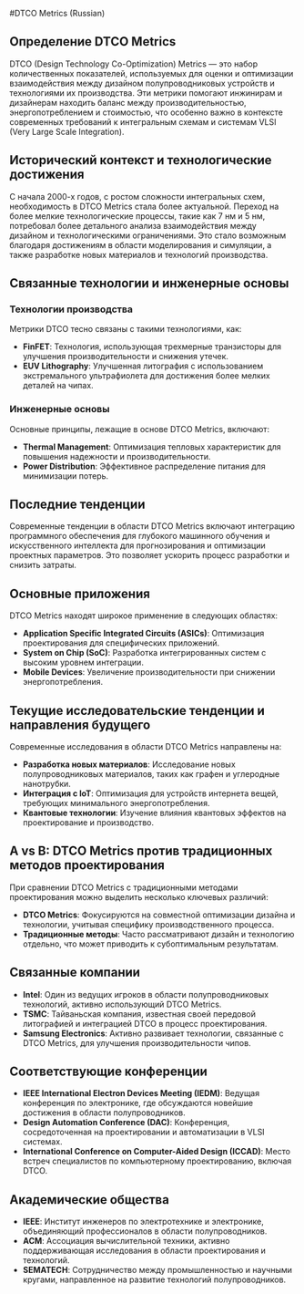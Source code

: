 #DTCO Metrics (Russian)

## Определение DTCO Metrics

DTCO (Design Technology Co-Optimization) Metrics — это набор количественных показателей, используемых для оценки и оптимизации взаимодействия между дизайном полупроводниковых устройств и технологиями их производства. Эти метрики помогают инжинирам и дизайнерам находить баланс между производительностью, энергопотреблением и стоимостью, что особенно важно в контексте современных требований к интегральным схемам и системам VLSI (Very Large Scale Integration).

## Исторический контекст и технологические достижения

С начала 2000-х годов, с ростом сложности интегральных схем, необходимость в DTCO Metrics стала более актуальной. Переход на более мелкие технологические процессы, такие как 7 нм и 5 нм, потребовал более детального анализа взаимодействия между дизайном и технологическими ограничениями. Это стало возможным благодаря достижениям в области моделирования и симуляции, а также разработке новых материалов и технологий производства.

## Связанные технологии и инженерные основы

### Технологии производства

Метрики DTCO тесно связаны с такими технологиями, как:

- **FinFET**: Технология, использующая трехмерные транзисторы для улучшения производительности и снижения утечек.
- **EUV Lithography**: Улучшенная литография с использованием экстремального ультрафиолета для достижения более мелких деталей на чипах.

### Инженерные основы

Основные принципы, лежащие в основе DTCO Metrics, включают:

- **Thermal Management**: Оптимизация тепловых характеристик для повышения надежности и производительности.
- **Power Distribution**: Эффективное распределение питания для минимизации потерь.

## Последние тенденции

Современные тенденции в области DTCO Metrics включают интеграцию программного обеспечения для глубокого машинного обучения и искусственного интеллекта для прогнозирования и оптимизации проектных параметров. Это позволяет ускорить процесс разработки и снизить затраты.

## Основные приложения

DTCO Metrics находят широкое применение в следующих областях:

- **Application Specific Integrated Circuits (ASICs)**: Оптимизация проектирования для специфических приложений.
- **System on Chip (SoC)**: Разработка интегрированных систем с высоким уровнем интеграции.
- **Mobile Devices**: Увеличение производительности при снижении энергопотребления.

## Текущие исследовательские тенденции и направления будущего

Современные исследования в области DTCO Metrics направлены на:

- **Разработка новых материалов**: Исследование новых полупроводниковых материалов, таких как графен и углеродные нанотрубки.
- **Интеграция с IoT**: Оптимизация для устройств интернета вещей, требующих минимального энергопотребления.
- **Квантовые технологии**: Изучение влияния квантовых эффектов на проектирование и производство.

## A vs B: DTCO Metrics против традиционных методов проектирования

При сравнении DTCO Metrics с традиционными методами проектирования можно выделить несколько ключевых различий:

- **DTCO Metrics**: Фокусируются на совместной оптимизации дизайна и технологии, учитывая специфику производственного процесса.
- **Традиционные методы**: Часто рассматривают дизайн и технологию отдельно, что может приводить к субоптимальным результатам.

## Связанные компании

- **Intel**: Один из ведущих игроков в области полупроводниковых технологий, активно использующий DTCO Metrics.
- **TSMC**: Тайваньская компания, известная своей передовой литографией и интеграцией DTCO в процесс проектирования.
- **Samsung Electronics**: Активно развивает технологии, связанные с DTCO Metrics, для улучшения производительности чипов.

## Соответствующие конференции

- **IEEE International Electron Devices Meeting (IEDM)**: Ведущая конференция по электронике, где обсуждаются новейшие достижения в области полупроводников.
- **Design Automation Conference (DAC)**: Конференция, сосредоточенная на проектировании и автоматизации в VLSI системах.
- **International Conference on Computer-Aided Design (ICCAD)**: Место встреч специалистов по компьютерному проектированию, включая DTCO.

## Академические общества

- **IEEE**: Институт инженеров по электротехнике и электронике, объединяющий профессионалов в области полупроводников.
- **ACM**: Ассоциация вычислительной техники, активно поддерживающая исследования в области проектирования и технологий.
- **SEMATECH**: Сотрудничество между промышленностью и научными кругами, направленное на развитие технологий полупроводников.
